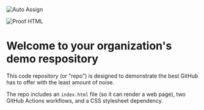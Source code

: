 ![Auto Assign](https://github.com/25bpm-telematica/demo-repository/actions/workflows/auto-assign.yml/badge.svg)

![Proof HTML](https://github.com/25bpm-telematica/demo-repository/actions/workflows/proof-html.yml/badge.svg)

# Welcome to your organization's demo respository
This code repository (or "repo") is designed to demonstrate the best GitHub has to offer with the least amount of noise.

The repo includes an `index.html` file (so it can render a web page), two GitHub Actions workflows, and a CSS stylesheet dependency.
